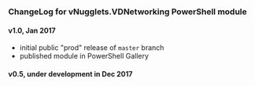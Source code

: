 ### ChangeLog for vNugglets.VDNetworking PowerShell module

#### v1.0, Jan 2017
- initial public "prod" release of `master` branch
- published module in PowerShell Gallery

#### v0.5, under development in Dec 2017
